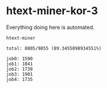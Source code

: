 # htext-miner-kor-3

Everything doing here is automated.

```
htext-miner

total: 8805/9855 (89.3455098934551%)

job0: 1590
job1: 1841
job2: 1738
job3: 1901
job4: 1735
```